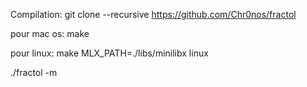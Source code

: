 Compilation:
git clone --recursive https://github.com/Chr0nos/fractol

pour mac os:
make

pour linux:
make MLX_PATH=./libs/minilibx linux

./fractol -m
